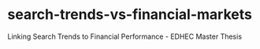 # search-trends-vs-financial-markets
Linking Search Trends to Financial Performance - EDHEC Master Thesis
